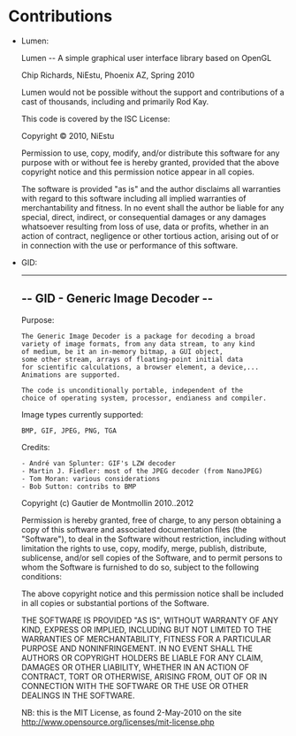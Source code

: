 Contributions
=============

- Lumen:

    Lumen -- A simple graphical user interface library based on OpenGL

    Chip Richards, NiEstu, Phoenix AZ, Spring 2010

    Lumen would not be possible without the support and contributions of a cast
    of thousands, including and primarily Rod Kay.

    This code is covered by the ISC License:

    Copyright © 2010, NiEstu

    Permission to use, copy, modify, and/or distribute this software for any
    purpose with or without fee is hereby granted, provided that the above
    copyright notice and this permission notice appear in all copies.

    The software is provided "as is" and the author disclaims all warranties
    with regard to this software including all implied warranties of
    merchantability and fitness. In no event shall the author be liable for any
    special, direct, indirect, or consequential damages or any damages
    whatsoever resulting from loss of use, data or profits, whether in an
    action of contract, negligence or other tortious action, arising out of or
    in connection with the use or performance of this software.

- GID:

    ---------------------------------
    -- GID - Generic Image Decoder --
    ---------------------------------

    Purpose:

      The Generic Image Decoder is a package for decoding a broad
      variety of image formats, from any data stream, to any kind
      of medium, be it an in-memory bitmap, a GUI object,
      some other stream, arrays of floating-point initial data
      for scientific calculations, a browser element, a device,...
      Animations are supported.

      The code is unconditionally portable, independent of the
      choice of operating system, processor, endianess and compiler.

    Image types currently supported:

      BMP, GIF, JPEG, PNG, TGA

    Credits:

      - André van Splunter: GIF's LZW decoder
      - Martin J. Fiedler: most of the JPEG decoder (from NanoJPEG)
      - Tom Moran: various considerations
      - Bob Sutton: contribs to BMP


    Copyright (c) Gautier de Montmollin 2010..2012

     Permission is hereby granted, free of charge, to any person obtaining a copy
     of this software and associated documentation files (the "Software"), to deal
     in the Software without restriction, including without limitation the rights
     to use, copy, modify, merge, publish, distribute, sublicense, and/or sell
     copies of the Software, and to permit persons to whom the Software is
     furnished to do so, subject to the following conditions:

     The above copyright notice and this permission notice shall be included in
     all copies or substantial portions of the Software.

     THE SOFTWARE IS PROVIDED "AS IS", WITHOUT WARRANTY OF ANY KIND, EXPRESS OR
     IMPLIED, INCLUDING BUT NOT LIMITED TO THE WARRANTIES OF MERCHANTABILITY,
     FITNESS FOR A PARTICULAR PURPOSE AND NONINFRINGEMENT. IN NO EVENT SHALL THE
     AUTHORS OR COPYRIGHT HOLDERS BE LIABLE FOR ANY CLAIM, DAMAGES OR OTHER
     LIABILITY, WHETHER IN AN ACTION OF CONTRACT, TORT OR OTHERWISE, ARISING FROM,
     OUT OF OR IN CONNECTION WITH THE SOFTWARE OR THE USE OR OTHER DEALINGS IN
     THE SOFTWARE.

    NB: this is the MIT License, as found 2-May-2010 on the site
    http://www.opensource.org/licenses/mit-license.php

